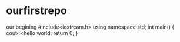 # ourfirstrepo
our begining
#include<iostream.h>
using namespace std;
int main()
{
  cout<<hello world;
  return 0;
}
